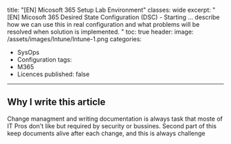 title: "[EN] Micosoft 365 Setup Lab Environment"
classes: wide
excerpt: "[EN] Micosoft 365 Desired State Configuration (DSC) - Starting ... describe how we can use this in real configuration and what problems will be resolved when solution is implemented. " 
toc: true
header:
  image: /assets/images/Intune/Intune-1.png
categories:
  - SysOps
  - Configuration
tags:
  - M365
  - Licences
published: false
---

## Why I write this article

Change managment and writing documentation is always task that moste of IT Pros don't like but required by security or bussines. Second part of this keep documents alive after each change, and this is always challenge
